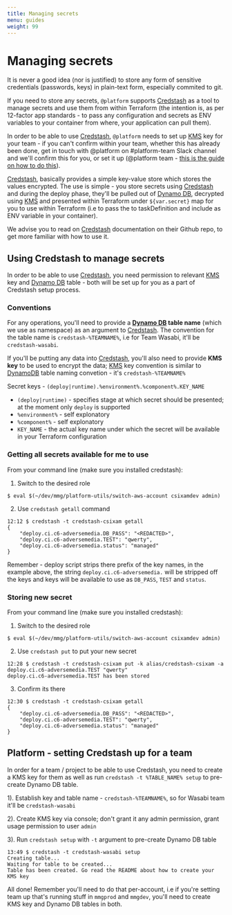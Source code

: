 ```yaml
---
title: Managing secrets
menu: guides
weight: 99
---
```


# Managing secrets

It is never a good idea (nor is justified) to store any form of sensitive credentials (passwords, keys) in plain-text form, especially commited to git.

If you need to store any secrets, `@platform` supports [Credstash](https://github.com/fugue/credstash) as a tool to manage secrets and use them from within Terraform (the intention is, as per 12-factor app standards - to pass any configuration and secrets as ENV variables to your container from where, your application can pull them).

In order to be able to use [Credstash](https://github.com/fugue/credstash), `@platform` needs to set up [KMS](https://aws.amazon.com/kms/) key for your team - if you can't confirm within your team, whether this has already been done, get in touch with @platform on #platform-team Slack channel and we'll confirm this for you, or set it up (@platform team - [this is the guide on how to do this](#setting-up-credstash-for-team)).

[Credstash](https://github.com/fugue/credstash), basically provides a simple key-value store which stores the values encrypted.  The use is simple - you store secrets using [Credstash](https://github.com/fugue/credstash) and during the deploy phase, they'll be pulled out of [Dynamo DB](https://aws.amazon.com/dynamodb/), decrypted using [KMS](https://aws.amazon.com/kms/) and presented within Terraform under `${var.secret}` map for you to use within Terraform (i.e to pass the to taskDefinition and include as ENV variable in your container).

We advise you to read on [Credstash](https://github.com/fugue/credstash) documentation on their Github repo, to get more familiar with how to use it.

## Using Credstash to manage secrets

In order to be able to use [Credstash](https://github.com/fugue/credstash), you need permission to relevant [KMS](https://aws.amazon.com/kms/) key and [Dynamo DB](https://aws.amazon.com/dynamodb/) table - both will be set up for you as a part of Credstash setup process.  

### Conventions

For any operations, you'll need to provide a **[Dynamo DB](https://aws.amazon.com/dynamodb/) table name** (which we use as namespace) as an argument to [Credstash](https://github.com/fugue/credstash).  The convention for the table name is `credstash-%TEAMNAME%`, i.e for Team Wasabi, it'll be `credstash-wasabi`.

If you'll be putting any data into [Credstash](https://github.com/fugue/credstash), you'll also need to provide **KMS key** to be used to encrypt the data; [KMS](https://aws.amazon.com/kms/) key convention is similar to [DynamoDB](https://aws.amazon.com/dynamodb/) table naming convetion - it's `credstash-%TEAMNAME%`

Secret keys - `(deploy|runtime).%environment%.%component%.KEY_NAME`

* `(deploy|runtime)` - specifies stage at which secret should be presented; at the moment only `deploy` is supported
* `%environment%` - self explonatory
* `%component%` - self explonatory
* `KEY_NAME` - the actual key name under which the secret will be available in your Terraform configuration

### Getting all secrets available for me to use

From your command line (make sure you installed credstash):

1) Switch to the desired role

```
$ eval $(~/dev/mmg/platform-utils/switch-aws-account csixamdev admin)
```

2) Use `credstash getall` command

```
12:12 $ credstash -t credstash-csixam getall
{
    "deploy.ci.c6-adversemedia.DB_PASS": "<REDACTED>",
    "deploy.ci.c6-adversemedia.TEST": "qwerty",
    "deploy.ci.c6-adversemedia.status": "managed"
}
```

Remember - deploy script strips there prefix of the key names, in the example above, the string `deploy.ci.c6-adversemedia.` will be stripped off the keys and keys will be available to use as `DB_PASS`, `TEST` and `status`.

### Storing new secret

From your command line (make sure you installed credstash):

1) Switch to the desired role

```
$ eval $(~/dev/mmg/platform-utils/switch-aws-account csixamdev admin)
```

2) Use `credstash put` to put your new secret

```
12:28 $ credstash -t credstash-csixam put -k alias/credstash-csixam -a deploy.ci.c6-adversemedia.TEST "qwerty"
deploy.ci.c6-adversemedia.TEST has been stored
```

3) Confirm its there

```
12:30 $ credstash -t credstash-csixam getall
{
    "deploy.ci.c6-adversemedia.DB_PASS": "<REDACTED>",
    "deploy.ci.c6-adversemedia.TEST": "qwerty",
    "deploy.ci.c6-adversemedia.status": "managed"
}
```

## Platform - setting Credstash up for a team

In order for a team / project to be able to use Credstash, you need to create a KMS key for them as well as run `credstash -t %TABLE_NAME% setup` to pre-create Dynamo DB table.

1). Establish key and table name - `credstash-%TEAMNAME%`, so for Wasabi team it'll be `credstash-wasabi`

2). Create KMS key via console; don't grant it any admin permission, grant usage permission to user `admin`

3). Run `credstash setup` with `-t` argument to pre-create Dynamo DB table

```
13:49 $ credstash -t credstash-wasabi setup
Creating table...
Waiting for table to be created...
Table has been created. Go read the README about how to create your KMS key
```

All done!  Remember you'll need to do that per-account, i.e if you're setting team up that's running stuff in `mmgprod` and `mmgdev`, you'll need to create KMS key and Dynamo DB tables in both.


